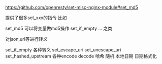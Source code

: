 https://github.com/openresty/set-misc-nginx-module#set_md5

提供了很多set_xxx的指令
比如

set_md5 可以将变量做md5操作
set_if_empty ...
之类

对json,url等进行转义

set_if_empty
各种转义
set_escape_uri
set_unescape_uri
set_hashed_upstream
各种encode decode
哈希
随机
本地日期
日期格式化
